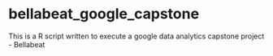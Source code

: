 # bellabeat_google_capstone
This is a R script written to execute a google data analytics capstone project - Bellabeat
